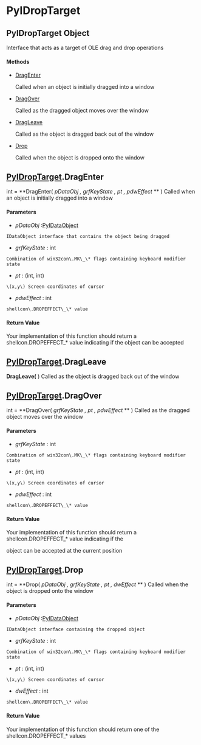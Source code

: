 # PyIDropTarget

## PyIDropTarget Object

Interface that acts as a target of OLE drag and drop operations

#### Methods


  - [DragEnter](PyIDropTarget.md#pyidroptargetdragenter)

    Called when an object is initially dragged into a window&nbsp;

  - [DragOver](PyIDropTarget.md#pyidroptargetdragover)

    Called as the dragged object moves over the window&nbsp;

  - [DragLeave](PyIDropTarget.md#pyidroptargetdragleave)

    Called as the object is dragged back out of the window&nbsp;

  - [Drop](PyIDropTarget.md#pyidroptargetdrop)

    Called when the object is dropped onto the window&nbsp;

## [PyIDropTarget](#pyidroptarget)\.DragEnter

int \= **DragEnter\( *pDataObj*  *, grfKeyState*  *, pt*  *, pdwEffect* ** \)
Called when an object is initially dragged into a window

#### Parameters


  -  *pDataObj* :[PyIDataObject](#pyidataobject)

    IDataObject interface that contains the object being dragged

  -  *grfKeyState* : int

    Combination of win32con\.MK\_\* flags containing keyboard modifier state

  -  *pt* : \(int, int\)

    \(x,y\) Screen coordinates of cursor

  -  *pdwEffect* : int

    shellcon\.DROPEFFECT\_\* value

#### Return Value
Your implementation of this function should return a shellcon\.DROPEFFECT\_\* value indicating if the object can be accepted

## [PyIDropTarget](#pyidroptarget)\.DragLeave

 **DragLeave\(** \)
Called as the object is dragged back out of the window

## [PyIDropTarget](#pyidroptarget)\.DragOver

int \= **DragOver\( *grfKeyState*  *, pt*  *, pdwEffect* ** \)
Called as the dragged object moves over the window

#### Parameters


  -  *grfKeyState* : int

    Combination of win32con\.MK\_\* flags containing keyboard modifier state

  -  *pt* : \(int, int\)

    \(x,y\) Screen coordinates of cursor

  -  *pdwEffect* : int

    shellcon\.DROPEFFECT\_\* value

#### Return Value
Your implementation of this function should return a shellcon\.DROPEFFECT\_\* value indicating if the 

object can be accepted at the current position

## [PyIDropTarget](#pyidroptarget)\.Drop

int \= **Drop\( *pDataObj*  *, grfKeyState*  *, pt*  *, dwEffect* ** \)
Called when the object is dropped onto the window

#### Parameters


  -  *pDataObj* :[PyIDataObject](#pyidataobject)

    IDataObject interface containing the dropped object

  -  *grfKeyState* : int

    Combination of win32con\.MK\_\* flags containing keyboard modifier state

  -  *pt* : \(int, int\)

    \(x,y\) Screen coordinates of cursor

  -  *dwEffect* : int

    shellcon\.DROPEFFECT\_\* value

#### Return Value
Your implementation of this function should return one of the shellcon\.DROPEFFECT\_\* values